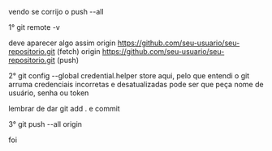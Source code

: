 vendo se corrijo o push --all

1° git remote -v

deve aparecer algo assim
origin  https://github.com/seu-usuario/seu-repositorio.git (fetch)
origin  https://github.com/seu-usuario/seu-repositorio.git (push)

2° git config --global credential.helper store
aqui, pelo que entendi o git arruma credenciais incorretas e desatualizadas
pode ser que peça nome de usuário, senha ou token

lembrar de dar git add . e commit

3° git push --all origin

foi